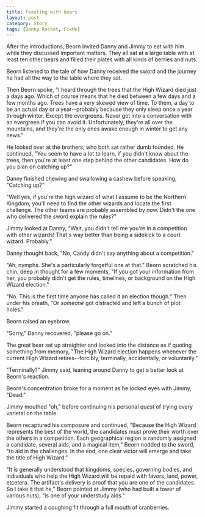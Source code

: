 ```yaml
---
title: Feasting with bears
layout: post
category: Story
tags: [Danny Rocket, FixMe]
---
```

After the introductions, Beorn invited Danny and Jimmy to eat with him while they discussed important matters. They all sat at a large table with at least ten other bears and filled their plates with all kinds of berries and nuts.

Beorn listened to the tale of how Danny received the sword and the journey he had all the way to the table where they sat.

<!-- more -->

Then Beorn spoke, "I heard through the trees that the High Wizard died just a days ago. Which of course means that he died between a few days and a few months ago. Trees have a very skewed view of time. To them, a day to be an actual day or a year--probably because they only sleep once a year through winter. Except the evergreens. Never get into a conversation with an evergreen if you can avoid it. Unfortunately, they're all over the mountains, and they're the only ones awake enough in winter to get any news."

He looked over at the brothers, who both sat rather dumb founded. He continued, "You seem to have a lot to learn, if you didn't know about the trees, then you're at least one step behind the other candidates. How do you plan on catching up?"

Danny finished chewing and swallowing a cashew before speaking, "Catching up?"

"Well yes, if you're the high wizard of what I assume to be the Northern Kingdom, you'll need to find the other wizards and locate the first challenge. The other teams are probably assembled by now. Didn't the one who delivered the sword explain the rules?"

Jimmy looked at Danny, "Wait, you didn't tell me you're in a competition with other wizards! That's way better than being a sidekick to a court wizard. Probably."

Danny thought back, "No, Candy didn't say anything about a competition."

"Ah, nymphs. She's a particularly forgetful one at that." Beorn scratched his chin, deep in thought for a few moments, "If you got your information from her, you probably didn't get the rules, timelines, or background on the High Wizard election."

"No. This is the first time anyone has called it an election though." Then under his breath, "Or _someone_ got distracted and left a bunch of plot holes."

Beorn raised an eyebrow.

"Sorry," Danny recovered, "please go on."

The great bear sat up straighter and looked into the distance as if quoting something from memory, "The High Wizard election happens whenever the current High Wizard retires--forcibly, terminally, accidentally, or voluntarily."

"Terminally?" Jimmy said, leaning around Danny to get a better look at Beorn's reaction.

Beorn's concentration broke for a moment as he locked eyes with Jimmy, "Dead."

Jimmy mouthed "oh," before continuing his personal quest of trying every varietal on the table.

Beorn recaptured his composure and continued, "Because the High Wizard represents the best of the world, the candidates must prove their worth over the others in a competition. Each geographical region is randomly assigned a candidate, several aids, and a magical item," Beorn nodded to the sword, "to aid in the challenges. In the end, one clear victor will emerge and take the title of High Wizard."

"It is generally understood that kingdoms, species, governing bodies, and individuals who help the High Wizard will be repaid with favors, land, power, etcetera. The artifact's delivery is proof that you are one of the candidates. So I take it that he," Beorn pointed at Jimmy (who had built a tower of various nuts), "is one of your understudy aids."

Jimmy started a coughing fit through a full mouth of cranberries.